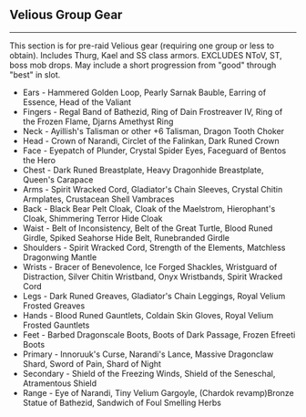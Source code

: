 ## Velious Group Gear

---
This section is for pre-raid Velious gear (requiring one group or less to obtain). Includes Thurg, Kael and SS class armors. EXCLUDES NToV, ST, boss mob drops. May include a short progression from "good" through "best" in slot.

* Ears - Hammered Golden Loop, Pearly Sarnak Bauble, Earring of Essence, Head of the Valiant
* Fingers - Regal Band of Bathezid, Ring of Dain Frostreaver IV, Ring of the Frozen Flame, Djarns Amethyst Ring
* Neck - Ayillish's Talisman or other +6 Talisman, Dragon Tooth Choker
* Head - Crown of Narandi, Circlet of the Falinkan, Dark Runed Crown
* Face - Eyepatch of Plunder, Crystal Spider Eyes, Faceguard of Bentos the Hero
* Chest - Dark Runed Breastplate, Heavy Dragonhide Breastplate, Queen's Carapace
* Arms - Spirit Wracked Cord, Gladiator's Chain Sleeves, Crystal Chitin Armplates, Crustacean Shell Vambraces
* Back - Black Bear Pelt Cloak, Cloak of the Maelstrom, Hierophant's Cloak, Shimmering Terror Hide Cloak
* Waist - Belt of Inconsistency, Belt of the Great Turtle, Blood Runed Girdle, Spiked Seahorse Hide Belt, Runebranded Girdle
* Shoulders - Spirit Wracked Cord, Strength of the Elements, Matchless Dragonwing Mantle
* Wrists - Bracer of Benevolence, Ice Forged Shackles, Wristguard of Distraction, Silver Chitin Wristband, Onyx Wristbands, Spirit Wracked Cord
* Legs - Dark Runed Greaves, Gladiator's Chain Leggings, Royal Velium Frosted Greaves
* Hands - Blood Runed Gauntlets, Coldain Skin Gloves, Royal Velium Frosted Gauntlets
* Feet - Barbed Dragonscale Boots, Boots of Dark Passage, Frozen Efreeti Boots
* Primary - Innoruuk's Curse, Narandi's Lance, Massive Dragonclaw Shard, Sword of Pain, Shard of Night
* Secondary - Shield of the Freezing Winds, Shield of the Seneschal, Atramentous Shield
* Range - Eye of Narandi, Tiny Velium Gargoyle, (Chardok revamp)Bronze Statue of Bathezid, Sandwich of Foul Smelling Herbs
